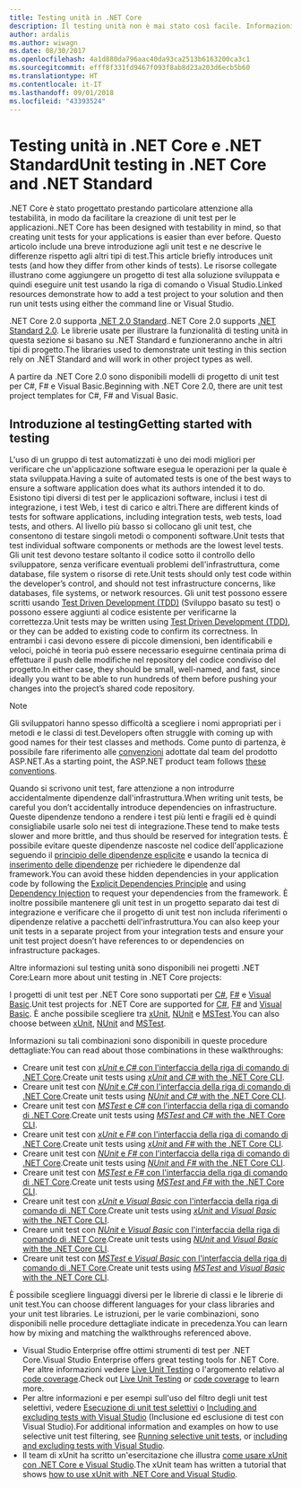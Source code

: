 ```yaml
---
title: Testing unità in .NET Core
description: Il testing unità non è mai stato così facile. Informazioni su come usare il testing unità nei progetti .NET Core e .NET Standard.
author: ardalis
ms.author: wiwagn
ms.date: 08/30/2017
ms.openlocfilehash: 4a1d880da796aac40da93ca2513b6163200ca3c1
ms.sourcegitcommit: efff8f331fd9467f093f8ab8d23a203d6ecb5b60
ms.translationtype: HT
ms.contentlocale: it-IT
ms.lasthandoff: 09/01/2018
ms.locfileid: "43393524"
---
```

# <a name="unit-testing-in-net-core-and-net-standard"></a><span data-ttu-id="18b6f-104">Testing unità in .NET Core e .NET Standard</span><span class="sxs-lookup"><span data-stu-id="18b6f-104">Unit testing in .NET Core and .NET Standard</span></span>

<span data-ttu-id="18b6f-105">.NET Core è stato progettato prestando particolare attenzione alla testabilità, in modo da facilitare la creazione di unit test per le applicazioni.</span><span class="sxs-lookup"><span data-stu-id="18b6f-105">.NET Core has been designed with testability in mind, so that creating unit tests for your applications is easier than ever before.</span></span> <span data-ttu-id="18b6f-106">Questo articolo include una breve introduzione agli unit test e ne descrive le differenze rispetto agli altri tipi di test.</span><span class="sxs-lookup"><span data-stu-id="18b6f-106">This article briefly introduces unit tests (and how they differ from other kinds of tests).</span></span> <span data-ttu-id="18b6f-107">Le risorse collegate illustrano come aggiungere un progetto di test alla soluzione sviluppata e quindi eseguire unit test usando la riga di comando o Visual Studio.</span><span class="sxs-lookup"><span data-stu-id="18b6f-107">Linked resources demonstrate how to add a test project to your solution and then run unit tests using either the command line or Visual Studio.</span></span>

<span data-ttu-id="18b6f-108">.NET Core 2.0 supporta [.NET 2.0 Standard](../../standard/net-standard.md).</span><span class="sxs-lookup"><span data-stu-id="18b6f-108">.NET Core 2.0 supports [.NET Standard 2.0](../../standard/net-standard.md).</span></span> <span data-ttu-id="18b6f-109">Le librerie usate per illustrare la funzionalità di testing unità in questa sezione si basano su .NET Standard e funzioneranno anche in altri tipi di progetto.</span><span class="sxs-lookup"><span data-stu-id="18b6f-109">The libraries used to demonstrate unit testing in this section rely on .NET Standard and will work in other project types as well.</span></span>

<span data-ttu-id="18b6f-110">A partire da .NET Core 2.0 sono disponibili modelli di progetto di unit test per C#, F# e Visual Basic.</span><span class="sxs-lookup"><span data-stu-id="18b6f-110">Beginning with .NET Core 2.0, there are unit test project templates for C#, F# and Visual Basic.</span></span>

## <a name="getting-started-with-testing"></a><span data-ttu-id="18b6f-111">Introduzione al testing</span><span class="sxs-lookup"><span data-stu-id="18b6f-111">Getting started with testing</span></span>

<span data-ttu-id="18b6f-112">L'uso di un gruppo di test automatizzati è uno dei modi migliori per verificare che un'applicazione software esegua le operazioni per la quale è stata sviluppata.</span><span class="sxs-lookup"><span data-stu-id="18b6f-112">Having a suite of automated tests is one of the best ways to ensure a software application does what its authors intended it to do.</span></span> <span data-ttu-id="18b6f-113">Esistono tipi diversi di test per le applicazioni software, inclusi i test di integrazione, i test Web, i test di carico e altri.</span><span class="sxs-lookup"><span data-stu-id="18b6f-113">There are different kinds of tests for software applications, including integration tests, web tests, load tests, and others.</span></span> <span data-ttu-id="18b6f-114">Al livello più basso si collocano gli unit test, che consentono di testare singoli metodi o componenti software.</span><span class="sxs-lookup"><span data-stu-id="18b6f-114">Unit tests that test individual software components or methods are the lowest level tests.</span></span> <span data-ttu-id="18b6f-115">Gli unit test devono testare soltanto il codice sotto il controllo dello sviluppatore, senza verificare eventuali problemi dell'infrastruttura, come database, file system o risorse di rete.</span><span class="sxs-lookup"><span data-stu-id="18b6f-115">Unit tests should only test code within the developer’s control, and should not test infrastructure concerns, like databases, file systems, or network resources.</span></span> <span data-ttu-id="18b6f-116">Gli unit test possono essere scritti usando [Test Driven Development (TDD)](http://deviq.com/test-driven-development/) (Sviluppo basato su test) o possono essere aggiunti al codice esistente per verificarne la correttezza.</span><span class="sxs-lookup"><span data-stu-id="18b6f-116">Unit tests may be written using [Test Driven Development (TDD)](http://deviq.com/test-driven-development/), or they can be added to existing code to confirm its correctness.</span></span> <span data-ttu-id="18b6f-117">In entrambi i casi devono essere di piccole dimensioni, ben identificabili e veloci, poiché in teoria può essere necessario eseguirne centinaia prima di effettuare il push delle modifiche nel repository del codice condiviso del progetto.</span><span class="sxs-lookup"><span data-stu-id="18b6f-117">In either case, they should be small, well-named, and fast, since ideally you want to be able to run hundreds of them before pushing your changes into the project’s shared code repository.</span></span>

> [!NOTE]
> <span data-ttu-id="18b6f-118">Gli sviluppatori hanno spesso difficoltà a scegliere i nomi appropriati per i metodi e le classi di test.</span><span class="sxs-lookup"><span data-stu-id="18b6f-118">Developers often struggle with coming up with good names for their test classes and methods.</span></span> <span data-ttu-id="18b6f-119">Come punto di partenza, è possibile fare riferimento alle [convenzioni](https://github.com/aspnet/Home/wiki/Engineering-guidelines#unit-tests-and-functional-tests) adottate dal team del prodotto ASP.NET.</span><span class="sxs-lookup"><span data-stu-id="18b6f-119">As a starting point, the ASP.NET product team follows [these conventions](https://github.com/aspnet/Home/wiki/Engineering-guidelines#unit-tests-and-functional-tests).</span></span>

<span data-ttu-id="18b6f-120">Quando si scrivono unit test, fare attenzione a non introdurre accidentalmente dipendenze dall'infrastruttura.</span><span class="sxs-lookup"><span data-stu-id="18b6f-120">When writing unit tests, be careful you don’t accidentally introduce dependencies on infrastructure.</span></span> <span data-ttu-id="18b6f-121">Queste dipendenze tendono a rendere i test più lenti e fragili ed è quindi consigliabile usarle solo nei test di integrazione.</span><span class="sxs-lookup"><span data-stu-id="18b6f-121">These tend to make tests slower and more brittle, and thus should be reserved for integration tests.</span></span> <span data-ttu-id="18b6f-122">È possibile evitare queste dipendenze nascoste nel codice dell'applicazione seguendo il [principio delle dipendenze esplicite](http://deviq.com/explicit-dependencies-principle/) e usando la tecnica di [inserimento delle dipendenze](/aspnet/core/fundamentals/dependency-injection) per richiedere le dipendenze dal framework.</span><span class="sxs-lookup"><span data-stu-id="18b6f-122">You can avoid these hidden dependencies in your application code by following the [Explicit Dependencies Principle](http://deviq.com/explicit-dependencies-principle/) and using [Dependency Injection](/aspnet/core/fundamentals/dependency-injection) to request your dependencies from the framework.</span></span> <span data-ttu-id="18b6f-123">È inoltre possibile mantenere gli unit test in un progetto separato dai test di integrazione e verificare che il progetto di unit test non includa riferimenti o dipendenze relative a pacchetti dell'infrastruttura.</span><span class="sxs-lookup"><span data-stu-id="18b6f-123">You can also keep your unit tests in a separate project from your integration tests and ensure your unit test project doesn’t have references to or dependencies on infrastructure packages.</span></span>

<span data-ttu-id="18b6f-124">Altre informazioni sul testing unità sono disponibili nei progetti .NET Core:</span><span class="sxs-lookup"><span data-stu-id="18b6f-124">Learn more about unit testing in .NET Core projects:</span></span>

<span data-ttu-id="18b6f-125">I progetti di unit test per .NET Core sono supportati per [C#](../../csharp/index.md), [F#](../../fsharp/index.md) e [Visual Basic](../../visual-basic/index.md).</span><span class="sxs-lookup"><span data-stu-id="18b6f-125">Unit test projects for .NET Core are supported for [C#](../../csharp/index.md), [F#](../../fsharp/index.md) and [Visual Basic](../../visual-basic/index.md).</span></span> <span data-ttu-id="18b6f-126">È anche possibile scegliere tra [xUnit](http://xunit.github.io), [NUnit](http://nunit.org) e [MSTest](https://github.com/Microsoft/vstest-docs).</span><span class="sxs-lookup"><span data-stu-id="18b6f-126">You can also choose between [xUnit](http://xunit.github.io), [NUnit](http://nunit.org) and [MSTest](https://github.com/Microsoft/vstest-docs).</span></span>

<span data-ttu-id="18b6f-127">Informazioni su tali combinazioni sono disponibili in queste procedure dettagliate:</span><span class="sxs-lookup"><span data-stu-id="18b6f-127">You can read about those combinations in these walkthroughs:</span></span>

* <span data-ttu-id="18b6f-128">Creare unit test con [*xUnit* e *C#* con l'interfaccia della riga di comando di .NET Core](unit-testing-with-dotnet-test.md).</span><span class="sxs-lookup"><span data-stu-id="18b6f-128">Create unit tests using [*xUnit* and *C#* with the .NET Core CLI](unit-testing-with-dotnet-test.md).</span></span>
* <span data-ttu-id="18b6f-129">Creare unit test con [*NUnit* e *C#* con l'interfaccia della riga di comando di .NET Core](unit-testing-with-nunit.md).</span><span class="sxs-lookup"><span data-stu-id="18b6f-129">Create unit tests using [*NUnit* and *C#* with the .NET Core CLI](unit-testing-with-nunit.md).</span></span>
* <span data-ttu-id="18b6f-130">Creare unit test con [*MSTest* e *C#* con l'interfaccia della riga di comando di .NET Core](unit-testing-with-mstest.md).</span><span class="sxs-lookup"><span data-stu-id="18b6f-130">Create unit tests using [*MSTest* and *C#* with the .NET Core CLI](unit-testing-with-mstest.md).</span></span>
* <span data-ttu-id="18b6f-131">Creare unit test con [*xUnit* e *F#* con l'interfaccia della riga di comando di .NET Core](unit-testing-fsharp-with-dotnet-test.md).</span><span class="sxs-lookup"><span data-stu-id="18b6f-131">Create unit tests using [*xUnit* and *F#* with the .NET Core CLI](unit-testing-fsharp-with-dotnet-test.md).</span></span>
* <span data-ttu-id="18b6f-132">Creare unit test con [*NUnit* e *F#* con l'interfaccia della riga di comando di .NET Core](unit-testing-fsharp-with-nunit.md).</span><span class="sxs-lookup"><span data-stu-id="18b6f-132">Create unit tests using [*NUnit* and *F#* with the .NET Core CLI](unit-testing-fsharp-with-nunit.md).</span></span>
* <span data-ttu-id="18b6f-133">Creare unit test con [*MSTest* e *F#* con l'interfaccia della riga di comando di .NET Core](unit-testing-fsharp-with-mstest.md).</span><span class="sxs-lookup"><span data-stu-id="18b6f-133">Create unit tests using [*MSTest* and *F#* with the .NET Core CLI](unit-testing-fsharp-with-mstest.md).</span></span>
* <span data-ttu-id="18b6f-134">Creare unit test con [*xUnit* e *Visual Basic* con l'interfaccia della riga di comando di .NET Core](unit-testing-visual-basic-with-dotnet-test.md).</span><span class="sxs-lookup"><span data-stu-id="18b6f-134">Create unit tests using [*xUnit* and *Visual Basic* with the .NET Core CLI](unit-testing-visual-basic-with-dotnet-test.md).</span></span>
* <span data-ttu-id="18b6f-135">Creare unit test con [*NUnit* e *Visual Basic* con l'interfaccia della riga di comando di .NET Core](unit-testing-visual-basic-with-nunit.md).</span><span class="sxs-lookup"><span data-stu-id="18b6f-135">Create unit tests using [*NUnit* and *Visual Basic* with the .NET Core CLI](unit-testing-visual-basic-with-nunit.md).</span></span>
* <span data-ttu-id="18b6f-136">Creare unit test con [*MSTest* e *Visual Basic* con l'interfaccia della riga di comando di .NET Core](unit-testing-visual-basic-with-mstest.md).</span><span class="sxs-lookup"><span data-stu-id="18b6f-136">Create unit tests using [*MSTest* and *Visual Basic* with the .NET Core CLI](unit-testing-visual-basic-with-mstest.md).</span></span>

<span data-ttu-id="18b6f-137">È possibile scegliere linguaggi diversi per le librerie di classi e le librerie di unit test.</span><span class="sxs-lookup"><span data-stu-id="18b6f-137">You can choose different languages for your class libraries and your unit test libraries.</span></span> <span data-ttu-id="18b6f-138">Le istruzioni, per le varie combinazioni, sono disponibili nelle procedure dettagliate indicate in precedenza.</span><span class="sxs-lookup"><span data-stu-id="18b6f-138">You can learn how by mixing and matching the walkthroughs referenced above.</span></span>

* <span data-ttu-id="18b6f-139">Visual Studio Enterprise offre ottimi strumenti di test per .NET Core.</span><span class="sxs-lookup"><span data-stu-id="18b6f-139">Visual Studio Enterprise offers great testing tools for .NET Core.</span></span> <span data-ttu-id="18b6f-140">Per altre informazioni vedere [Live Unit Testing](/visualstudio/test/live-unit-testing) o l'argomento relativo al [code coverage](https://github.com/Microsoft/vstest-docs/blob/master/docs/analyze.md#working-with-code-coverage).</span><span class="sxs-lookup"><span data-stu-id="18b6f-140">Check out [Live Unit Testing](/visualstudio/test/live-unit-testing) or [code coverage](https://github.com/Microsoft/vstest-docs/blob/master/docs/analyze.md#working-with-code-coverage) to learn more.</span></span>
* <span data-ttu-id="18b6f-141">Per altre informazioni e per esempi sull'uso del filtro degli unit test selettivi, vedere [Esecuzione di unit test selettivi](selective-unit-tests.md) o [Including and excluding tests with Visual Studio](/visualstudio/test/live-unit-testing#include-and-exclude-test-projects-and-test-methods) (Inclusione ed esclusione di test con Visual Studio).</span><span class="sxs-lookup"><span data-stu-id="18b6f-141">For additional information and examples on how to use selective unit test filtering, see [Running selective unit tests](selective-unit-tests.md), or [including and excluding tests with Visual Studio](/visualstudio/test/live-unit-testing#include-and-exclude-test-projects-and-test-methods).</span></span>
* <span data-ttu-id="18b6f-142">Il team di xUnit ha scritto un'esercitazione che illustra [come usare xUnit con .NET Core e Visual Studio](http://xunit.github.io/docs/getting-started-dotnet-core.html).</span><span class="sxs-lookup"><span data-stu-id="18b6f-142">The xUnit team has written a tutorial that shows [how to use xUnit with .NET Core and Visual Studio](http://xunit.github.io/docs/getting-started-dotnet-core.html).</span></span>

